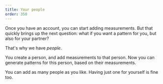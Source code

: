 ```yaml
---
title: Your people
order: 350
---
```


Once you have an account, you can start adding measurements.
But that quickly brings up the next question: what if you want
a pattern for you, but also for your partner?

That's why we have _people_.

You create a person, and add measurements to that person.
Now you can generate patterns for this person, based on their measurements.

You can add as many people as you like. Having just one for yourself is fine too.
